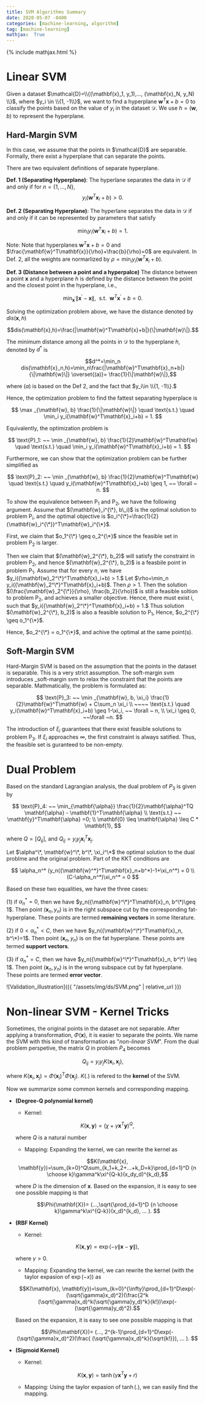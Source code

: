```yaml
---
title: SVM Algorithms Summary
date: 2020-05-07 -0400
categories: [machine-learning, algorithm]
tag: [machine-learning]
mathjax:  True
---
```




{% include mathjax.html %}

<h1> Linear SVM </h1>

Given a dataset $\mathcal{D}=\\{(\mathbf{x}_1, y_1),..., (\mathbf{x}_N, y_N) \\}$, where $y_i \in \\{1, -1\\}$, we want to find a hyperplane $\mathbf{w}^T\mathbf{x}+b=0$ to classify the points based on the value of $y_i$ in the dataset $\mathcal{D}$. We use $h=(\mathbf{w},b)$ to represent the hyperplane.

<h2> Hard-Margin SVM </h2>
In this case, we assume that the points in $\mathcal{D}$ are separable. Formally, there exist a hyperplane that can separate the points.

There are two equivalent definitions of separate hyperplane.

__Def. 1 (Separating Hyperplane)__: The hyperlane separates the data in $\mathcal{D}$ if and only if for $n=\{1,...,N\}$,
$$y_i(\mathbf{w}^T\mathbf{x}_i+b) >0.$$


__Def. 2 (Separating Hyperplane)__: The hyperlane separates the data in $\mathcal{D}$ if and only if it can be represented by parameters that satisfy

$$\min_i y_i(\mathbf{w}^T\mathbf{x}_i+b) = 1.$$

Note: Note that hyperplanes $\mathbf{w}^T\mathbf{x}+b=0$ and $\frac{\mathbf{w}^T\mathbf{x}}{\rho}+\frac{b}{\rho}=0$ are equivalent. In Def. 2, all the weights are normarlized by $\rho = \min_i y_i(\mathbf{w}^T\mathbf{x}_i+b).$


__Def. 3 (Distance between a point and a hyperpalce)__  The distance between a point $\mathbf{x}$ and a hyperplane $h$ is defined by the distance between the point and the closest point in the hyperplane, i.e.,

$$\min_{\mathbf{x}^{'}} \|\mathbf{x}^{'}-\mathbf{x}\|, ~~ \text{s.t.} ~~ \mathbf{w}^T\mathbf{x}^{'}+b=0.$$

Solving the optimization problem above, we have the distance denoted by $dis(\mathbf{x},h)$

$$dis(\mathbf{x},h)=\frac{|\mathbf{w}^T\mathbf{x}+b|}{\|\mathbf{w}\|}.$$


The minimum distance among all the points in $\mathcal{D}$ to the hyperplane $h$, denoted by $d^{*}$ is


$$d^*=\min_n dis(\mathbf{x}_n,h)=\min_n\frac{|\mathbf{w}^T\mathbf{x}_n+b|}{\|\mathbf{w}\|}  \overset{(a)}= \frac{1}{\|\mathbf{w}\|},$$


where $(a)$ is based on the Def 2, and the fact that $y_i\in \\{1, -1\\}.$

Hence, the optimization problem to find the fattest separating hyperplace is

$$
\max _{\mathbf{w}, b} \frac{1}{\|\mathbf{w}\|} \quad \text{s.t.} \quad  \min_i y_i(\mathbf{w}^T\mathbf{x}_i+b) = 1.
$$  


Equivalently, the optimization problem is


$$
\text{P}_1: ~~ \min _{\mathbf{w}, b} \frac{1}{2}\mathbf{w}^T\mathbf{w} \quad \text{s.t.} \quad  \min_i y_i(\mathbf{w}^T\mathbf{x}_i+b) = 1.
$$

Furthermore, we can show that the optimization problem can be further simplified as

$$
\text{P}_2:  ~~ \min _{\mathbf{w}, b} \frac{1}{2}\mathbf{w}^T\mathbf{w} \quad \text{s.t.} \quad   y_i(\mathbf{w}^T\mathbf{x}_i+b) \geq 1, ~~ \forall ~ n.
$$

To show the equivalence between $\text{P}_1$ and $\text{P}_2$, we have the following argument. Assume that $(\mathbf{w}_i^{\*}, b\_i)$ is the optimal solution to problem $\text{P}_i$, and the optimal objective is $o_i^{\*}=\frac{1}{2}{\mathbf{w}_i^{\*}}^T\mathbf{w}_i^{\*}$.

First, we claim that $o_1^{\*} \geq o_2^{\*}$ since the feasible set in problem $\text{P}_2$ is larger.

Then we claim that  $(\mathbf{w}_2^{\*}, b_2)$ will satisfy the constraint in problem  $\text{P}_2$, and hence $(\mathbf{w}_2^{\*}, b_2)$ is a feasbile point in problem $\text{P}_1$. Assume that for every $n$, we have $y_i({\mathbf{w}_2^\*}^T\mathbf{x}_i+b) > 1.$ Let $\rho=\min_n y_i({\mathbf{w}_2^\*}^T\mathbf{x}_i+b)$. Then $\rho>1$. Then the solution $(\frac{\mathbf{w}_2^{\*}}{\rho}, \frac{b_2}{\rho})$ is still a feasible soltion to problem $\text{P}_2$, and achieves a smaller objective. Hence, there must exist i, such that $y_i({\mathbf{w}_2^\*}^T\mathbf{x}_i+b) = 1.$ Thus solution $(\mathbf{w}_2^{\*}, b_2)$ is also a feasible solution to $\text{P}_1$, Hence, $o_2^{\*} \geq o_1^{\*}$.

Hence, $o_2^{\*} = o_1^{\*}$, and achive the optimal at the same point(s).


<h2> Soft-Margin SVM </h2>
Hard-Margin SVM is based on the assumption that the points in the dataset is separable. This is a very strict assumption. The soft-margin svm introduces _soft-margin svm to relax the constraint that the points are separable. Mathmatically, the problem is formulated as:

$$
\text{P}_3:  ~~ \min _{\mathbf{w}, b, \xi_i} \frac{1}{2}\mathbf{w}^T\mathbf{w} + C\sum_n \xi_i \\ ~~~~ \text{s.t.} \quad   y_i(\mathbf{w}^T\mathbf{x}_i+b) \geq 1-\xi_i, ~~ \forall ~ n, \\
\xi_i \geq 0, ~~\forall ~n.
$$


The introduction of $\xi_i$ guarantees that there exist feasible solutions to problem $\text{P}_3$. If $\xi_i$ approaches $\infty$, the first constraint is always satified. Thus, the feasible set is guranteed to be non-empty.


<h1> Dual Problem </h1>


Based on the standard Lagrangian analysis, the dual problem of $P_3$ is given by


$$
\text{P}_4:  ~~ \min_{\mathbf{\alpha}} \frac{1}{2}\mathbf{\alpha}^TQ \mathbf{\alpha} - \mathbf{1}^T\mathbf{\alpha} \\
\text{s.t.} ~~ \mathbf{y}^T\mathbf{\alpha} =0; \\
\mathbf{0} \leq \mathbf{\alpha} \leq C * \mathbf{1},
$$


where $Q=[Q_{ij}]$, and $Q_{ij}=y_iy_j\mathbf{x}_i^T\mathbf{x}_j$.

Let $\alpha^\*, \mathbf{w}^\*, b^\*, \xi_i^\*$ the optimal solution to the dual problme and the original problem. Part of the KKT conditions are

$$
\alpha_n^* (y_n({\mathbf{w}^*}^T\mathbf{x}_n+b^*)-1+\xi_n^*) = 0 \\
(C-\alpha_n^*)\xi_n^* = 0
$$

Based on these two equalities, we have the three cases:

(1) if $\alpha_n^* = 0$, then we have $y_n({\mathbf{w}^\*}^T\mathbf{x}_n, b^\*)\geq 1$. Then point $(\mathbf{x}_n, y_n)$ is in the right subspace cut by the corresponding fat-hyperplane. These points are termed __remaining vectors__ in some literature.

(2) if $0< \alpha_n^* < C$, then we have $y_n({\mathbf{w}^\*}^T\mathbf{x}_n, b^\*)=1$. Then point $(\mathbf{x}_n, y_n)$ is on the fat hyperplane. These points are termed __support vectors__.

(3) if $\alpha_n^* = C$, then we have $y_n({\mathbf{w}^\*}^T\mathbf{x}_n, b^\*) \leq 1$. Then point $(\mathbf{x}_n, y_n)$ is in the wrong subspace cut by fat hyperplane. These points are termed __error vector__.


![Validation_illustration]({{ "/assets/img/ds/SVM.png" | relative_url }})

<h1> Non-linear SVM - Kernel Tricks</h1>

Sometimes, the original points in the dataset are not separable. After applying a transformation, $\Phi(\mathbf{x})$, it is easier to separate the points. We name the SVM with this kind of transformation as "_non-linear SVM_". From the dual problem perspetive, the matrix $Q$ in problem $P_4$ becomes

$$Q_{ij}=y_iy_jK(\mathbf{x}_i, \mathbf{x}_j),$$

where $K(\mathbf{x}_i, \mathbf{x}_j) = \Phi(\mathbf{x}_i)^T\Phi(\mathbf{x}_j)$. $K(.)$ is refered to the __kernel__ of the SVM.


Now we summarize some common kernels and  corresponding mapping.

* __(Degree-Q polynomial kernel)__  
  * Kernel:

  $$K(\mathbf{x}, \mathbf{y}) = (\chi+\gamma \mathbf{x}^T\mathbf{y} )^Q,$$


  where $Q$ is a natural number

  * Mapping: Expanding the kernel, we can rewrite the kernel as

  $$K(\mathbf{x}, \mathbf{y})=\sum_{k=0}^Q\sum_{k_1+k_2+...+k_D=k}\prod_{d=1}^D {n \choose k}\gamma^k\xi^{Q-k}(x_dy_d)^{k_d},$$  


  where $D$
is the dimension of $\mathbf{x}$. Based on the expansion, it is easy to see one possible mapping is that

   $$\Phi(\mathbf{X})= (...,\sqrt{\prod_{d=1}^D {n \choose k}\gamma^k\xi^{Q-k}}(x_d)^{k_d}, ... ). $$


* __(RBF Kernel)__
  * Kernel:

  $$K(\mathbf{x}, \mathbf{y}) = \exp(-\gamma \|\mathbf{x}-\mathbf{y}\|),$$

    where $\gamma>0$.

  * Mapping: Expanding the kernel, we can rewrite the kernel (with the taylor expasion of $\exp(-x)$) as

  $$K(\mathbf{x}, \mathbf{y})=\sum_{k=0}^{\infty}\prod_{d=1}^D\exp(-(\sqrt{\gamma}x_d)^2)(\frac{2^k (\sqrt{\gamma}x_d)^k(\sqrt{\gamma}y_d)^k}{k!})\exp(-(\sqrt{\gamma}y_d)^2).$$


  Based on the expansion, it is easy to see one possible mapping is that

   $$\Phi(\mathbf{X})= (..., 2^{k-1}\prod_{d=1}^D\exp(-(\sqrt{\gamma}x_d)^2)(\frac{ (\sqrt{\gamma}x_d)^k}{\sqrt{k!}}), ... ). $$


* __(Sigmoid Kernel)__
    * Kernel:

    $$K(\mathbf{x}, \mathbf{y}) = \tanh(\gamma \mathbf{x}^T\mathbf{y}+r)$$


    * Mapping: Using the taylor expasion of $\tanh(.),$ we can easily find the mapping.
